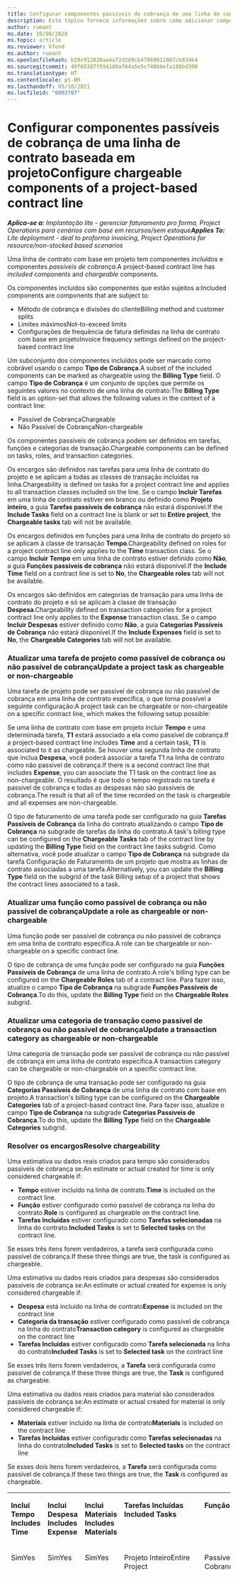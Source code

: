 ```yaml
---
title: Configurar componentes passíveis de cobrança de uma linha de contrato baseada em projeto
description: Este tópico fornece informações sobre como adicionar componentes passíveis de cobrança às linhas de contrato no Project Operations.
author: rumant
ms.date: 10/08/2020
ms.topic: article
ms.reviewer: kfend
ms.author: rumant
ms.openlocfilehash: b29c912828aa4af2d2d9cb47869012087cb834b4
ms.sourcegitcommit: 40f68387f594180af64a5e5c748b6efa188bd300
ms.translationtype: HT
ms.contentlocale: pt-BR
ms.lasthandoff: 05/10/2021
ms.locfileid: "6003707"
---
```

# <a name="configure-chargeable-components-of-a-project-based-contract-line"></a><span data-ttu-id="90d1e-103">Configurar componentes passíveis de cobrança de uma linha de contrato baseada em projeto</span><span class="sxs-lookup"><span data-stu-id="90d1e-103">Configure chargeable components of a project-based contract line</span></span>

<span data-ttu-id="90d1e-104">_**Aplica-se a:** Implantação lite - gerenciar faturamento pro forma, Project Operations para cenários com base em recursos/sem estoque_</span><span class="sxs-lookup"><span data-stu-id="90d1e-104">_**Applies To:** Lite deployment - deal to proforma invoicing, Project Operations for resource/non-stocked based scenarios_</span></span>

<span data-ttu-id="90d1e-105">Uma linha de contrato com base em projeto tem componentes *incluídos* e componentes *passíveis de cobrança*.</span><span class="sxs-lookup"><span data-stu-id="90d1e-105">A project-based contract line has *included* components and *chargeable* components.</span></span>

<span data-ttu-id="90d1e-106">Os componentes incluídos são componentes que estão sujeitos a:</span><span class="sxs-lookup"><span data-stu-id="90d1e-106">Included components are components that are subject to:</span></span>

  - <span data-ttu-id="90d1e-107">Método de cobrança e divisões do cliente</span><span class="sxs-lookup"><span data-stu-id="90d1e-107">Billing method and customer splits</span></span>
  - <span data-ttu-id="90d1e-108">Limites máximos</span><span class="sxs-lookup"><span data-stu-id="90d1e-108">Not-to-exceed limits</span></span> 
  - <span data-ttu-id="90d1e-109">Configurações de frequência de fatura definidas na linha de contrato com base em projeto</span><span class="sxs-lookup"><span data-stu-id="90d1e-109">Invoice frequency settings defined on the project-based contract line</span></span>

<span data-ttu-id="90d1e-110">Um subconjunto dos componentes incluídos pode ser marcado como cobrável usando o campo **Tipo de Cobrança**.</span><span class="sxs-lookup"><span data-stu-id="90d1e-110">A subset of the included components can be marked as chargeable using the **Billing Type** field.</span></span> <span data-ttu-id="90d1e-111">O campo **Tipo de Cobrança** é um conjunto de opções que permite os seguintes valores no contexto de uma linha de contrato:</span><span class="sxs-lookup"><span data-stu-id="90d1e-111">The **Billing Type** field is an option-set that allows the following values in the context of a contract line:</span></span>

  - <span data-ttu-id="90d1e-112">Passível de Cobrança</span><span class="sxs-lookup"><span data-stu-id="90d1e-112">Chargeable</span></span>
  - <span data-ttu-id="90d1e-113">Não Passível de Cobrança</span><span class="sxs-lookup"><span data-stu-id="90d1e-113">Non-chargeable</span></span>

<span data-ttu-id="90d1e-114">Os componentes passíveis de cobrança podem ser definidos em tarefas, funções e categorias de transação.</span><span class="sxs-lookup"><span data-stu-id="90d1e-114">Chargeable components can be defined on tasks, roles, and transaction categories.</span></span>

<span data-ttu-id="90d1e-115">Os encargos são definidos nas tarefas para uma linha de contrato do projeto e se aplicam a todas as classes de transação incluídas na linha.</span><span class="sxs-lookup"><span data-stu-id="90d1e-115">Chargeability is defined on tasks for a project contract line and applies to all transaction classes included on the line.</span></span> <span data-ttu-id="90d1e-116">Se o campo **Incluir Tarefas** em uma linha de contrato estiver em branco ou definido como **Projeto inteiro**, a guia **Tarefas passíveis de cobrança** não estará disponível.</span><span class="sxs-lookup"><span data-stu-id="90d1e-116">If the **Include Tasks** field on a contract line is blank or set to **Entire project**, the **Chargeable tasks** tab will not be available.</span></span>

<span data-ttu-id="90d1e-117">Os encargos definidos em funções para uma linha de contrato do projeto só se aplicam à classe de transação **Tempo**.</span><span class="sxs-lookup"><span data-stu-id="90d1e-117">Chargeability defined on roles for a project contract line only applies to the **Time** transaction class.</span></span> <span data-ttu-id="90d1e-118">Se o campo **Incluir Tempo** em uma linha de contrato estiver definido como **Não**, a guia **Funções passíveis de cobrança** não estará disponível.</span><span class="sxs-lookup"><span data-stu-id="90d1e-118">If the **Include Time** field on a contract line is set to **No**, the **Chargeable roles** tab will not be available.</span></span>

<span data-ttu-id="90d1e-119">Os encargos são definidos em categorias de transação para uma linha de contrato do projeto e só se aplicam à classe de transação **Despesa**.</span><span class="sxs-lookup"><span data-stu-id="90d1e-119">Chargeability defined on transaction categories for a project contract line only applies to the **Expense** transaction class.</span></span> <span data-ttu-id="90d1e-120">Se o campo **Incluir Despesas** estiver definido como **Não**, a guia **Categorias Passíveis de Cobrança** não estará disponível.</span><span class="sxs-lookup"><span data-stu-id="90d1e-120">If the **Include Expenses** field is set to **No**, the **Chargeable Categories** tab will not be available.</span></span>

### <a name="update-a-project-task-as-chargeable-or-non-chargeable"></a><span data-ttu-id="90d1e-121">Atualizar uma tarefa de projeto como passível de cobrança ou não passível de cobrança</span><span class="sxs-lookup"><span data-stu-id="90d1e-121">Update a project task as chargeable or non-chargeable</span></span>

<span data-ttu-id="90d1e-122">Uma tarefa de projeto pode ser passível de cobrança ou não passível de cobrança em uma linha de contrato específica, o que torna possível a seguinte configuração:</span><span class="sxs-lookup"><span data-stu-id="90d1e-122">A project task can be chargeable or non-chargeable on a specific contract line, which makes the following setup possible:</span></span>

<span data-ttu-id="90d1e-123">Se uma linha de contrato com base em projeto incluir **Tempo** e uma determinada tarefa, **T1** estará associado a ela como passível de cobrança.</span><span class="sxs-lookup"><span data-stu-id="90d1e-123">If a project-based contract line includes **Time** and a certain task, **T1** is associated to it as chargeable.</span></span> <span data-ttu-id="90d1e-124">Se houver uma segunda linha de contrato que inclua **Despesa**, você poderá associar a tarefa T1 na linha de contrato como não passível de cobrança.</span><span class="sxs-lookup"><span data-stu-id="90d1e-124">If there is a second contract line that includes **Expense**, you can associate the T1 task on the contract line as non-chargeable.</span></span> <span data-ttu-id="90d1e-125">O resultado é que todo o tempo registrado na tarefa é passível de cobrança e todas as despesas não são passíveis de cobrança.</span><span class="sxs-lookup"><span data-stu-id="90d1e-125">The result is that all of the time recorded on the task is chargeable and all expenses are non-chargeable.</span></span>

<span data-ttu-id="90d1e-126">O tipo de faturamento de uma tarefa pode ser configurado na guia **Tarefas Passíveis de Cobrança** da linha do contrato atualizando o campo **Tipo de Cobrança** na subgrade de tarefas da linha do contrato.</span><span class="sxs-lookup"><span data-stu-id="90d1e-126">A task's billing type can be configured on the **Chargeable Tasks** tab of the contract line by updating the **Billing Type** field on the contract line tasks subgrid.</span></span> <span data-ttu-id="90d1e-127">Como alternativa, você pode atualizar o campo **Tipo de Cobrança** na subgrade da tarefa Configuração de Faturamento de um projeto que mostra as linhas de contrato associadas a uma tarefa.</span><span class="sxs-lookup"><span data-stu-id="90d1e-127">Alternatively, you can update the **Billing Type** field on the subgrid of the task Billing setup of a project that shows the contract lines associated to a task.</span></span>

### <a name="update-a-role-as-chargeable-or-non-chargeable"></a><span data-ttu-id="90d1e-128">Atualizar uma função como passível de cobrança ou não passível de cobrança</span><span class="sxs-lookup"><span data-stu-id="90d1e-128">Update a role as chargeable or non-chargeable</span></span>

<span data-ttu-id="90d1e-129">Uma função pode ser passível de cobrança ou não passível de cobrança em uma linha de contrato específica.</span><span class="sxs-lookup"><span data-stu-id="90d1e-129">A role can be chargeable or non-chargeable on a specific contract line.</span></span>

<span data-ttu-id="90d1e-130">O tipo de cobrança de uma função pode ser configurado na guia **Funções Passíveis de Cobrança** de uma linha de contrato.</span><span class="sxs-lookup"><span data-stu-id="90d1e-130">A role's billing type can be configured on the **Chargeable Roles** tab of a contract line.</span></span> <span data-ttu-id="90d1e-131">Para fazer isso, atualize o campo **Tipo de Cobrança** na subgrade **Funções Passíveis de Cobrança**.</span><span class="sxs-lookup"><span data-stu-id="90d1e-131">To do this, update the **Billing Type** field on the **Chargeable Roles** subgrid.</span></span>

### <a name="update-a-transaction-category-as-chargeable-or-non-chargeable"></a><span data-ttu-id="90d1e-132">Atualizar uma categoria de transação como passível de cobrança ou não passível de cobrança</span><span class="sxs-lookup"><span data-stu-id="90d1e-132">Update a transaction category as chargeable or non-chargeable</span></span>

<span data-ttu-id="90d1e-133">Uma categoria de transação pode ser passível de cobrança ou não passível de cobrança em uma linha de contrato específica.</span><span class="sxs-lookup"><span data-stu-id="90d1e-133">A transaction category can be chargeable or non-chargeable on a specific contract line.</span></span>

<span data-ttu-id="90d1e-134">O tipo de cobrança de uma transação pode ser configurado na guia **Categorias Passíveis de Cobrança** de uma linha de contrato com base em projeto.</span><span class="sxs-lookup"><span data-stu-id="90d1e-134">A transaction's billing type can be configured on the **Chargeable Categories** tab of a project-based contract line.</span></span> <span data-ttu-id="90d1e-135">Para fazer isso, atualize o campo **Tipo de Cobrança** na subgrade **Categorias Passíveis de Cobrança**.</span><span class="sxs-lookup"><span data-stu-id="90d1e-135">To do this, update the **Billing Type** field on the **Chargeable Categories** subgrid.</span></span>

### <a name="resolve-chargeability"></a><span data-ttu-id="90d1e-136">Resolver os encargos</span><span class="sxs-lookup"><span data-stu-id="90d1e-136">Resolve chargeability</span></span>

<span data-ttu-id="90d1e-137">Uma estimativa ou dados reais criados para tempo são considerados passíveis de cobrança se:</span><span class="sxs-lookup"><span data-stu-id="90d1e-137">An estimate or actual created for time is only considered chargeable if:</span></span>

   - <span data-ttu-id="90d1e-138">**Tempo** estiver incluído na linha de contrato.</span><span class="sxs-lookup"><span data-stu-id="90d1e-138">**Time** is included on the contract line.</span></span>
   - <span data-ttu-id="90d1e-139">**Função** estiver configurado como passível de cobrança na linha do contrato.</span><span class="sxs-lookup"><span data-stu-id="90d1e-139">**Role** is configured as chargeable on the contract line.</span></span>
   - <span data-ttu-id="90d1e-140">**Tarefas Incluídas** estiver configurado como **Tarefas selecionadas** na linha do contrato.</span><span class="sxs-lookup"><span data-stu-id="90d1e-140">**Included Tasks** is set to **Selected tasks** on the contract line.</span></span>
 
 <span data-ttu-id="90d1e-141">Se esses três itens forem verdadeiros, a tarefa será configurada como passível de cobrança.</span><span class="sxs-lookup"><span data-stu-id="90d1e-141">If these three things are true, the task is configured as chargeable.</span></span> 

<span data-ttu-id="90d1e-142">Uma estimativa ou dados reais criados para despesas são considerados passíveis de cobrança se:</span><span class="sxs-lookup"><span data-stu-id="90d1e-142">An estimate or actual created for expense is only considered chargeable if:</span></span>

   - <span data-ttu-id="90d1e-143">**Despesa** está incluído na linha de contrato</span><span class="sxs-lookup"><span data-stu-id="90d1e-143">**Expense** is included on the contract line</span></span>
   - <span data-ttu-id="90d1e-144">**Categoria da transação** estiver configurado como passível de cobrança na linha do contrato</span><span class="sxs-lookup"><span data-stu-id="90d1e-144">**Transaction category** is configured as chargeable on the contract line</span></span>
   - <span data-ttu-id="90d1e-145">**Tarefas Incluídas** estiver configurado como **Tarefa selecionada** na linha do contrato</span><span class="sxs-lookup"><span data-stu-id="90d1e-145">**Included Tasks** is set to **Selected task** on the contract line</span></span>
  
 <span data-ttu-id="90d1e-146">Se esses três itens forem verdadeiros, a **Tarefa** será configurada como passível de cobrança.</span><span class="sxs-lookup"><span data-stu-id="90d1e-146">If these three things are true, the **Task** is configured as chargeable.</span></span> 

<span data-ttu-id="90d1e-147">Uma estimativa ou dados reais criados para material são considerados passíveis de cobrança se:</span><span class="sxs-lookup"><span data-stu-id="90d1e-147">An estimate or actual created for material is only considered chargeable if:</span></span>

   - <span data-ttu-id="90d1e-148">**Materiais** estiver incluído na linha de contrato</span><span class="sxs-lookup"><span data-stu-id="90d1e-148">**Materials** is included on the contract line</span></span>
   - <span data-ttu-id="90d1e-149">**Tarefas Incluídas** estiver configurado como **Tarefas selecionadas** na linha do contrato</span><span class="sxs-lookup"><span data-stu-id="90d1e-149">**Included Tasks** is set to **Selected tasks** on the contract line</span></span>

<span data-ttu-id="90d1e-150">Se esses dois itens forem verdadeiros, a **Tarefa** será configurada como passível de cobrança.</span><span class="sxs-lookup"><span data-stu-id="90d1e-150">If these two things are true, the **Task** is configured as chargeable.</span></span> 

<table border="0" cellspacing="0" cellpadding="0">
    <tbody>
        <tr>
            <td width="70" valign="top">
                <p><span data-ttu-id="90d1e-151">
                    <strong>Inclui Tempo</strong>
                </span><span class="sxs-lookup"><span data-stu-id="90d1e-151">
                    <strong>Includes Time</strong>
                </span></span></p>
            </td>
            <td width="78" valign="top">
                <p><span data-ttu-id="90d1e-152">
                    <strong>Inclui Despesa</strong>
                    <strong></strong>
                </span><span class="sxs-lookup"><span data-stu-id="90d1e-152">
                    <strong>Includes Expense</strong>
                    <strong></strong>
                </span></span></p>
            </td>
            <td width="63" valign="top">
                <p><span data-ttu-id="90d1e-153">
                    <strong>Inclui Materiais</strong>
                    <strong></strong>
                </span><span class="sxs-lookup"><span data-stu-id="90d1e-153">
                    <strong>Includes Materials</strong>
                    <strong></strong>
                </span></span></p>
            </td>
            <td width="75" valign="top">
                <p><span data-ttu-id="90d1e-154">
                    <strong>Tarefas Incluídas</strong>
                    <strong></strong>
                </span><span class="sxs-lookup"><span data-stu-id="90d1e-154">
                    <strong>Included Tasks</strong>
                    <strong></strong>
                </span></span></p>
            </td>
            <td width="65" valign="top">
                <p><span data-ttu-id="90d1e-155">
                    <strong>Função</strong>
                    <strong></strong>
                </span><span class="sxs-lookup"><span data-stu-id="90d1e-155">
                    <strong>Role</strong>
                    <strong></strong>
                </span></span></p>
            </td>
            <td width="70" valign="top">
                <p><span data-ttu-id="90d1e-156">
                    <strong>Categoria</strong>
                    <strong></strong>
                </span><span class="sxs-lookup"><span data-stu-id="90d1e-156">
                    <strong>Category</strong>
                    <strong></strong>
                </span></span></p>
            </td>
            <td width="65" valign="top">
                <p><span data-ttu-id="90d1e-157">
                    <strong>Tarefa</strong>
                    <strong></strong>
                </span><span class="sxs-lookup"><span data-stu-id="90d1e-157">
                    <strong>Task</strong>
                    <strong></strong>
                </span></span></p>
            </td>
            <td width="350" valign="top">
                <p><span data-ttu-id="90d1e-158">
                    <strong>Impacto de encargos</strong>
                </span><span class="sxs-lookup"><span data-stu-id="90d1e-158">
                    <strong>Chargeability impact</strong>
                </span></span></p>
            </td>
        </tr>
        <tr>
            <td width="70" valign="top">
                <p>
<span data-ttu-id="90d1e-159">Sim</span><span class="sxs-lookup"><span data-stu-id="90d1e-159">Yes</span></span> </p>
            </td>
            <td width="78" valign="top">
                <p>
<span data-ttu-id="90d1e-160">Sim</span><span class="sxs-lookup"><span data-stu-id="90d1e-160">Yes</span></span> </p>
            </td>
            <td width="63" valign="top">
                <p>
<span data-ttu-id="90d1e-161">Sim</span><span class="sxs-lookup"><span data-stu-id="90d1e-161">Yes</span></span> </p>
            </td>
            <td width="75" valign="top">
                <p>
<span data-ttu-id="90d1e-162">Projeto Inteiro</span><span class="sxs-lookup"><span data-stu-id="90d1e-162">Entire Project</span></span> </p>
            </td>
            <td width="65" valign="top">
                <p>
<span data-ttu-id="90d1e-163">Passível de Cobrança</span><span class="sxs-lookup"><span data-stu-id="90d1e-163">Chargeable</span></span> </p>
            </td>
            <td width="70" valign="top">
                <p>
<span data-ttu-id="90d1e-164">Passível de Cobrança</span><span class="sxs-lookup"><span data-stu-id="90d1e-164">Chargeable</span></span> </p>
            </td>
            <td width="65" valign="top">
                <p>
<span data-ttu-id="90d1e-165">Não pode ser definido</span><span class="sxs-lookup"><span data-stu-id="90d1e-165">Can't be set</span></span> </p>
            </td>
            <td width="350" valign="top">
                <p>
<span data-ttu-id="90d1e-166">Cobrança em um tempo real: <strong>Passível de Cobrança</strong>
                </span><span class="sxs-lookup"><span data-stu-id="90d1e-166">Billing on a time actual: <strong>Chargeable</strong>
                </span></span></p>
                <p>
<span data-ttu-id="90d1e-167">Tipo de cobrança em uma despesa real: <strong>Passível de Cobrança</strong>
                </span><span class="sxs-lookup"><span data-stu-id="90d1e-167">Billing type on expense actual: <strong>Chargeable</strong>
                </span></span></p>
                <p>
<span data-ttu-id="90d1e-168">Tipo de cobrança em um material real: <strong>Passível de Cobrança</strong>
                </span><span class="sxs-lookup"><span data-stu-id="90d1e-168">Billing type on material actual: <strong>Chargeable</strong>
                </span></span></p>
            </td>
        </tr>
        <tr>
            <td width="70" valign="top">
                <p>
<span data-ttu-id="90d1e-169">Sim</span><span class="sxs-lookup"><span data-stu-id="90d1e-169">Yes</span></span> </p>
            </td>
            <td width="78" valign="top">
                <p>
<span data-ttu-id="90d1e-170">Sim</span><span class="sxs-lookup"><span data-stu-id="90d1e-170">Yes</span></span> </p>
            </td>
            <td width="63" valign="top">
                <p>
<span data-ttu-id="90d1e-171">Sim</span><span class="sxs-lookup"><span data-stu-id="90d1e-171">Yes</span></span> </p>
            </td>
            <td width="75" valign="top">
                <p>
<span data-ttu-id="90d1e-172">Somente tarefas selecionadas</span><span class="sxs-lookup"><span data-stu-id="90d1e-172">Selected tasks only</span></span> </p>
            </td>
            <td width="65" valign="top">
                <p>
<span data-ttu-id="90d1e-173">Passível de Cobrança</span><span class="sxs-lookup"><span data-stu-id="90d1e-173">Chargeable</span></span> </p>
            </td>
            <td width="70" valign="top">
                <p>
<span data-ttu-id="90d1e-174">Passível de Cobrança</span><span class="sxs-lookup"><span data-stu-id="90d1e-174">Chargeable</span></span> </p>
            </td>
            <td width="65" valign="top">
                <p>
<span data-ttu-id="90d1e-175">Passível de Cobrança</span><span class="sxs-lookup"><span data-stu-id="90d1e-175">Chargeable</span></span> </p>
            </td>
            <td width="350" valign="top">
                <p>
<span data-ttu-id="90d1e-176">Cobrança em um tempo real: <strong>Passível de Cobrança</strong>
                </span><span class="sxs-lookup"><span data-stu-id="90d1e-176">Billing on a time actual: <strong>Chargeable</strong>
                </span></span></p>
                <p>
<span data-ttu-id="90d1e-177">Tipo de cobrança em uma despesa real: <strong>Passível de Cobrança</strong>
                </span><span class="sxs-lookup"><span data-stu-id="90d1e-177">Billing type on expense actual: <strong>Chargeable</strong>
                </span></span></p>
                <p>
<span data-ttu-id="90d1e-178">Tipo de cobrança em um material real: <strong>Passível de Cobrança</strong>
                </span><span class="sxs-lookup"><span data-stu-id="90d1e-178">Billing type on material actual: <strong>Chargeable</strong>
                </span></span></p>
            </td>
        </tr>
        <tr>
            <td width="70" valign="top">
                <p>
<span data-ttu-id="90d1e-179">Sim</span><span class="sxs-lookup"><span data-stu-id="90d1e-179">Yes</span></span> </p>
            </td>
            <td width="78" valign="top">
                <p>
<span data-ttu-id="90d1e-180">Sim</span><span class="sxs-lookup"><span data-stu-id="90d1e-180">Yes</span></span> </p>
            </td>
            <td width="63" valign="top">
                <p>
<span data-ttu-id="90d1e-181">Sim</span><span class="sxs-lookup"><span data-stu-id="90d1e-181">Yes</span></span> </p>
            </td>
            <td width="75" valign="top">
                <p>
<span data-ttu-id="90d1e-182">Somente tarefas selecionadas</span><span class="sxs-lookup"><span data-stu-id="90d1e-182">Selected tasks only</span></span> </p>
            </td>
            <td width="65" valign="top">
                <p><span data-ttu-id="90d1e-183">
                    <strong>Não Passível de Cobrança</strong>
                </span><span class="sxs-lookup"><span data-stu-id="90d1e-183">
                    <strong>Non - Chargeable</strong>
                </span></span></p>
            </td>
            <td width="70" valign="top">
                <p>
<span data-ttu-id="90d1e-184">Passível de Cobrança</span><span class="sxs-lookup"><span data-stu-id="90d1e-184">Chargeable</span></span> </p>
            </td>
            <td width="65" valign="top">
                <p>
<span data-ttu-id="90d1e-185">Passível de Cobrança</span><span class="sxs-lookup"><span data-stu-id="90d1e-185">Chargeable</span></span> </p>
            </td>
            <td width="350" valign="top">
                <p>
<span data-ttu-id="90d1e-186">Cobrança em um tempo real: <strong>Não Passível de Cobrança</strong>
                </span><span class="sxs-lookup"><span data-stu-id="90d1e-186">Billing on a time actual: <strong>Non-Chargeable</strong>
                </span></span></p>
                <p>
<span data-ttu-id="90d1e-187">Tipo de cobrança em uma despesa real: Passível de Cobrança</span><span class="sxs-lookup"><span data-stu-id="90d1e-187">Billing type on expense actual: Chargeable</span></span> </p>
                <p>
<span data-ttu-id="90d1e-188">Tipo de cobrança em um material real: Passível de Cobrança</span><span class="sxs-lookup"><span data-stu-id="90d1e-188">Billing type on material actual: Chargeable</span></span> </p>
            </td>
        </tr>
        <tr>
            <td width="70" valign="top">
                <p>
<span data-ttu-id="90d1e-189">Sim</span><span class="sxs-lookup"><span data-stu-id="90d1e-189">Yes</span></span> </p>
            </td>
            <td width="78" valign="top">
                <p>
<span data-ttu-id="90d1e-190">Sim</span><span class="sxs-lookup"><span data-stu-id="90d1e-190">Yes</span></span> </p>
            </td>
            <td width="63" valign="top">
                <p>
<span data-ttu-id="90d1e-191">Sim</span><span class="sxs-lookup"><span data-stu-id="90d1e-191">Yes</span></span> </p>
            </td>
            <td width="75" valign="top">
                <p>
<span data-ttu-id="90d1e-192">Somente tarefas selecionadas</span><span class="sxs-lookup"><span data-stu-id="90d1e-192">Selected tasks only</span></span> </p>
            </td>
            <td width="65" valign="top">
                <p>
<span data-ttu-id="90d1e-193">Passível de Cobrança</span><span class="sxs-lookup"><span data-stu-id="90d1e-193">Chargeable</span></span> </p>
            </td>
            <td width="70" valign="top">
                <p>
<span data-ttu-id="90d1e-194">Passível de Cobrança</span><span class="sxs-lookup"><span data-stu-id="90d1e-194">Chargeable</span></span> </p>
            </td>
            <td width="65" valign="top">
                <p><span data-ttu-id="90d1e-195">
                    <strong>Não Passível de Cobrança</strong>
                </span><span class="sxs-lookup"><span data-stu-id="90d1e-195">
                    <strong>Non-Chargeable</strong>
                </span></span></p>
            </td>
            <td width="350" valign="top">
                <p>
<span data-ttu-id="90d1e-196">Cobrança em um tempo real: <strong>Não Passível de Cobrança</strong>
                </span><span class="sxs-lookup"><span data-stu-id="90d1e-196">Billing on a time actual: <strong>Non-Chargeable</strong>
                </span></span></p>
                <p>
<span data-ttu-id="90d1e-197">Tipo de cobrança em despesa real: <strong>Não Passível de Cobrança</strong>
                </span><span class="sxs-lookup"><span data-stu-id="90d1e-197">Billing type on expense actual: <strong>Non-Chargeable</strong>
                </span></span></p>
                <p>
<span data-ttu-id="90d1e-198">Tipo de cobrança em um material real: <strong>Não Passível de Cobrança</strong>
                </span><span class="sxs-lookup"><span data-stu-id="90d1e-198">Billing type on material actual: <strong>Non-Chargeable</strong>
                </span></span></p>
            </td>
        </tr>
        <tr>
            <td width="70" valign="top">
                <p>
<span data-ttu-id="90d1e-199">Sim</span><span class="sxs-lookup"><span data-stu-id="90d1e-199">Yes</span></span> </p>
            </td>
            <td width="78" valign="top">
                <p>
<span data-ttu-id="90d1e-200">Sim</span><span class="sxs-lookup"><span data-stu-id="90d1e-200">Yes</span></span> </p>
            </td>
            <td width="63" valign="top">
                <p>
<span data-ttu-id="90d1e-201">Sim</span><span class="sxs-lookup"><span data-stu-id="90d1e-201">Yes</span></span> </p>
            </td>
            <td width="75" valign="top">
                <p>
<span data-ttu-id="90d1e-202">Somente tarefas selecionadas</span><span class="sxs-lookup"><span data-stu-id="90d1e-202">Selected tasks only</span></span> </p>
            </td>
            <td width="65" valign="top">
                <p><span data-ttu-id="90d1e-203">
                    <strong>Não Passível de Cobrança</strong>
                </span><span class="sxs-lookup"><span data-stu-id="90d1e-203">
                    <strong>Non-Chargeable</strong>
                </span></span></p>
            </td>
            <td width="70" valign="top">
                <p>
<span data-ttu-id="90d1e-204">Passível de Cobrança</span><span class="sxs-lookup"><span data-stu-id="90d1e-204">Chargeable</span></span> </p>
            </td>
            <td width="65" valign="top">
                <p><span data-ttu-id="90d1e-205">
                    <strong>Não Passível de Cobrança</strong>
                </span><span class="sxs-lookup"><span data-stu-id="90d1e-205">
                    <strong>Non- Chargeable</strong>
                </span></span></p>
            </td>
            <td width="350" valign="top">
                <p>
<span data-ttu-id="90d1e-206">Cobrança em um tempo real: <strong>Não Passível de Cobrança</strong>
                </span><span class="sxs-lookup"><span data-stu-id="90d1e-206">Billing on a time actual: <strong>Non-Chargeable</strong>
                </span></span></p>
                <p>
<span data-ttu-id="90d1e-207">Tipo de cobrança em despesa real: <strong>Não Passível de Cobrança</strong>
                </span><span class="sxs-lookup"><span data-stu-id="90d1e-207">Billing type on expense actual: <strong>Non-Chargeable</strong>
                </span></span></p>
                <p>
<span data-ttu-id="90d1e-208">Tipo de cobrança em um material real: <strong>Não Passível de Cobrança</strong>
                </span><span class="sxs-lookup"><span data-stu-id="90d1e-208">Billing type on material actual: <strong> Non-Chargeable</strong>
                </span></span></p>
            </td>
        </tr>
        <tr>
            <td width="70" valign="top">
                <p>
<span data-ttu-id="90d1e-209">Sim</span><span class="sxs-lookup"><span data-stu-id="90d1e-209">Yes</span></span> </p>
            </td>
            <td width="78" valign="top">
                <p>
<span data-ttu-id="90d1e-210">Sim</span><span class="sxs-lookup"><span data-stu-id="90d1e-210">Yes</span></span> </p>
            </td>
            <td width="63" valign="top">
                <p>
<span data-ttu-id="90d1e-211">Sim</span><span class="sxs-lookup"><span data-stu-id="90d1e-211">Yes</span></span> </p>
            </td>
            <td width="75" valign="top">
                <p>
<span data-ttu-id="90d1e-212">Somente tarefas selecionadas</span><span class="sxs-lookup"><span data-stu-id="90d1e-212">Selected tasks only</span></span> </p>
            </td>
            <td width="65" valign="top">
                <p><span data-ttu-id="90d1e-213">
                    <strong>Não Passível de Cobrança</strong>
                </span><span class="sxs-lookup"><span data-stu-id="90d1e-213">
                    <strong>Non-Chargeable</strong>
                </span></span></p>
            </td>
            <td width="70" valign="top">
                <p><span data-ttu-id="90d1e-214">
                    <strong>Não Passível de Cobrança</strong>
                </span><span class="sxs-lookup"><span data-stu-id="90d1e-214">
                    <strong>Non-Chargeable</strong>
                </span></span></p>
            </td>
            <td width="65" valign="top">
                <p>
<span data-ttu-id="90d1e-215">Passível de Cobrança</span><span class="sxs-lookup"><span data-stu-id="90d1e-215">Chargeable</span></span> </p>
            </td>
            <td width="350" valign="top">
                <p>
<span data-ttu-id="90d1e-216">Cobrança em um tempo real: <strong>Não Passível de Cobrança</strong>
                </span><span class="sxs-lookup"><span data-stu-id="90d1e-216">Billing on a time actual: <strong>Non-Chargeable</strong>
                </span></span></p>
                <p>
<span data-ttu-id="90d1e-217">Tipo de cobrança em despesa real: <strong>Não Passível de Cobrança</strong>
                </span><span class="sxs-lookup"><span data-stu-id="90d1e-217">Billing type on expense actual: <strong> Non-Chargeable</strong>
                </span></span></p>
                <p>
<span data-ttu-id="90d1e-218">Tipo de cobrança em um material real: Passível de Cobrança</span><span class="sxs-lookup"><span data-stu-id="90d1e-218">Billing type on material actual: Chargeable</span></span> </p>
            </td>
        </tr>
        <tr>
            <td width="70" valign="top">
                <p><span data-ttu-id="90d1e-219">
                    <strong>No</strong>
                </span><span class="sxs-lookup"><span data-stu-id="90d1e-219">
                    <strong>No</strong>
                </span></span></p>
            </td>
            <td width="78" valign="top">
                <p>
<span data-ttu-id="90d1e-220">Sim</span><span class="sxs-lookup"><span data-stu-id="90d1e-220">Yes</span></span> </p>
            </td>
            <td width="63" valign="top">
                <p>
<span data-ttu-id="90d1e-221">Sim</span><span class="sxs-lookup"><span data-stu-id="90d1e-221">Yes</span></span> </p>
            </td>
            <td width="75" valign="top">
                <p>
<span data-ttu-id="90d1e-222">Projeto Inteiro</span><span class="sxs-lookup"><span data-stu-id="90d1e-222">Entire Project</span></span> </p>
            </td>
            <td width="65" valign="top">
                <p>
<span data-ttu-id="90d1e-223">Não pode ser definido</span><span class="sxs-lookup"><span data-stu-id="90d1e-223">Can't be set</span></span> </p>
            </td>
            <td width="70" valign="top">
                <p><span data-ttu-id="90d1e-224">
                    <strong>Passível de Cobrança</strong>
                </span><span class="sxs-lookup"><span data-stu-id="90d1e-224">
                    <strong>Chargeable</strong>
                </span></span></p>
            </td>
            <td width="65" valign="top">
                <p>
<span data-ttu-id="90d1e-225">Não pode ser definido</span><span class="sxs-lookup"><span data-stu-id="90d1e-225">Can't be set</span></span> </p>
            </td>
            <td width="350" valign="top">
                <p>
<span data-ttu-id="90d1e-226">Cobrança em um tempo real: <strong>Não disponível</strong>
                </span><span class="sxs-lookup"><span data-stu-id="90d1e-226">Billing on a time actual: <strong>Not available</strong>
                </span></span></p>
                <p>
<span data-ttu-id="90d1e-227">Tipo de cobrança em uma despesa real: Passível de Cobrança</span><span class="sxs-lookup"><span data-stu-id="90d1e-227">Billing type on expense actual: Chargeable</span></span> </p>
                <p>
<span data-ttu-id="90d1e-228">Tipo de cobrança em um material real: Passível de Cobrança</span><span class="sxs-lookup"><span data-stu-id="90d1e-228">Billing type on material actual: Chargeable</span></span> </p>
            </td>
        </tr>
        <tr>
            <td width="70" valign="top">
                <p><span data-ttu-id="90d1e-229">
                    <strong>No</strong>
                </span><span class="sxs-lookup"><span data-stu-id="90d1e-229">
                    <strong>No</strong>
                </span></span></p>
            </td>
            <td width="78" valign="top">
                <p>
<span data-ttu-id="90d1e-230">Sim</span><span class="sxs-lookup"><span data-stu-id="90d1e-230">Yes</span></span> </p>
            </td>
            <td width="63" valign="top">
                <p>
<span data-ttu-id="90d1e-231">Sim</span><span class="sxs-lookup"><span data-stu-id="90d1e-231">Yes</span></span> </p>
            </td>
            <td width="75" valign="top">
                <p>
<span data-ttu-id="90d1e-232">Projeto Inteiro</span><span class="sxs-lookup"><span data-stu-id="90d1e-232">Entire Project</span></span> </p>
            </td>
            <td width="65" valign="top">
                <p>
<span data-ttu-id="90d1e-233">Não pode ser definido</span><span class="sxs-lookup"><span data-stu-id="90d1e-233">Can't be set</span></span> </p>
            </td>
            <td width="70" valign="top">
                <p><span data-ttu-id="90d1e-234">
                    <strong>Não Passível de Cobrança</strong>
                </span><span class="sxs-lookup"><span data-stu-id="90d1e-234">
                    <strong>Non-Chargeable</strong>
                </span></span></p>
            </td>
            <td width="65" valign="top">
                <p>
<span data-ttu-id="90d1e-235">Não pode ser definido</span><span class="sxs-lookup"><span data-stu-id="90d1e-235">Can't be set</span></span> </p>
            </td>
            <td width="350" valign="top">
                <p>
<span data-ttu-id="90d1e-236">Cobrança em um tempo real: <strong>Não disponível</strong>
                </span><span class="sxs-lookup"><span data-stu-id="90d1e-236">Billing on a time actual: <strong>Not available</strong>
                </span></span></p>
                <p>
<span data-ttu-id="90d1e-237">Tipo de cobrança em despesa real: <strong>Não passível de cobrança</strong>
                </span><span class="sxs-lookup"><span data-stu-id="90d1e-237">Billing type on expense actual: <strong> Non-chargeable</strong>
                </span></span></p>
                <p>
<span data-ttu-id="90d1e-238">Tipo de cobrança em um material real: Passível de Cobrança</span><span class="sxs-lookup"><span data-stu-id="90d1e-238">Billing type on material actual: Chargeable</span></span> </p>
            </td>
        </tr>
        <tr>
            <td width="70" valign="top">
                <p>
<span data-ttu-id="90d1e-239">Sim</span><span class="sxs-lookup"><span data-stu-id="90d1e-239">Yes</span></span> </p>
            </td>
            <td width="78" valign="top">
                <p><span data-ttu-id="90d1e-240">
                    <strong>No</strong>
                </span><span class="sxs-lookup"><span data-stu-id="90d1e-240">
                    <strong>No</strong>
                </span></span></p>
            </td>
            <td width="63" valign="top">
                <p>
<span data-ttu-id="90d1e-241">Sim</span><span class="sxs-lookup"><span data-stu-id="90d1e-241">Yes</span></span> </p>
            </td>
            <td width="75" valign="top">
                <p>
<span data-ttu-id="90d1e-242">Projeto Inteiro</span><span class="sxs-lookup"><span data-stu-id="90d1e-242">Entire Project</span></span> </p>
            </td>
            <td width="65" valign="top">
                <p>
<span data-ttu-id="90d1e-243">Passível de Cobrança</span><span class="sxs-lookup"><span data-stu-id="90d1e-243">Chargeable</span></span> </p>
            </td>
            <td width="70" valign="top">
                <p>
<span data-ttu-id="90d1e-244">Não pode ser definido</span><span class="sxs-lookup"><span data-stu-id="90d1e-244">Can't be set</span></span> </p>
            </td>
            <td width="65" valign="top">
                <p>
<span data-ttu-id="90d1e-245">Não pode ser definido</span><span class="sxs-lookup"><span data-stu-id="90d1e-245">Can't be set</span></span> </p>
            </td>
            <td width="350" valign="top">
                <p>
<span data-ttu-id="90d1e-246">Cobrança em um tempo real: Passível de Cobrança</span><span class="sxs-lookup"><span data-stu-id="90d1e-246">Billing on a time actual: Chargeable</span></span> </p>
                <p>
<span data-ttu-id="90d1e-247">Tipo de cobrança em despesa real: <strong>Não disponível</strong>
                </span><span class="sxs-lookup"><span data-stu-id="90d1e-247">Billing type on expense actual:<strong> Not available</strong>
                </span></span></p>
                <p>
<span data-ttu-id="90d1e-248">Tipo de cobrança em um material real: Passível de Cobrança</span><span class="sxs-lookup"><span data-stu-id="90d1e-248">Billing type on material actual: Chargeable</span></span> </p>
            </td>
        </tr>
        <tr>
            <td width="70" valign="top">
                <p>
<span data-ttu-id="90d1e-249">Sim</span><span class="sxs-lookup"><span data-stu-id="90d1e-249">Yes</span></span> </p>
            </td>
            <td width="78" valign="top">
                <p><span data-ttu-id="90d1e-250">
                    <strong>No</strong>
                </span><span class="sxs-lookup"><span data-stu-id="90d1e-250">
                    <strong>No</strong>
                </span></span></p>
            </td>
            <td width="63" valign="top">
                <p>
<span data-ttu-id="90d1e-251">Sim</span><span class="sxs-lookup"><span data-stu-id="90d1e-251">Yes</span></span> </p>
            </td>
            <td width="75" valign="top">
                <p>
<span data-ttu-id="90d1e-252">Projeto Inteiro</span><span class="sxs-lookup"><span data-stu-id="90d1e-252">Entire Project</span></span> </p>
            </td>
            <td width="65" valign="top">
                <p><span data-ttu-id="90d1e-253">
                    <strong>Não Passível de Cobrança</strong>
                </span><span class="sxs-lookup"><span data-stu-id="90d1e-253">
                    <strong>Non-Chargeable</strong>
                </span></span></p>
            </td>
            <td width="70" valign="top">
                <p>
<span data-ttu-id="90d1e-254">Não pode ser definido</span><span class="sxs-lookup"><span data-stu-id="90d1e-254">Can't be set</span></span> </p>
            </td>
            <td width="65" valign="top">
                <p>
<span data-ttu-id="90d1e-255">Não pode ser definido</span><span class="sxs-lookup"><span data-stu-id="90d1e-255">Can't be set</span></span> </p>
            </td>
            <td width="350" valign="top">
                <p>
<span data-ttu-id="90d1e-256">Cobrança em um tempo real: <strong>Não passível de cobrança</strong>
                </span><span class="sxs-lookup"><span data-stu-id="90d1e-256">Billing on a time actual: <strong>Non-chargeable </strong>
                </span></span></p>
                <p>
<span data-ttu-id="90d1e-257">Tipo de cobrança em despesa real: <strong>Não disponível</strong>
                </span><span class="sxs-lookup"><span data-stu-id="90d1e-257">Billing type on expense actual:<strong> Not available</strong>
                </span></span></p>
                <p>
<span data-ttu-id="90d1e-258">Tipo de cobrança em um material real: Passível de Cobrança</span><span class="sxs-lookup"><span data-stu-id="90d1e-258">Billing type on material actual: Chargeable</span></span> </p>
            </td>
        </tr>
        <tr>
            <td width="70" valign="top">
                <p>
<span data-ttu-id="90d1e-259">Sim</span><span class="sxs-lookup"><span data-stu-id="90d1e-259">Yes</span></span> </p>
            </td>
            <td width="78" valign="top">
                <p>
<span data-ttu-id="90d1e-260">Sim</span><span class="sxs-lookup"><span data-stu-id="90d1e-260">Yes</span></span> </p>
            </td>
            <td width="63" valign="top">
                <p><span data-ttu-id="90d1e-261">
                    <strong>No</strong>
                </span><span class="sxs-lookup"><span data-stu-id="90d1e-261">
                    <strong>No</strong>
                </span></span></p>
            </td>
            <td width="75" valign="top">
                <p>
<span data-ttu-id="90d1e-262">Projeto Inteiro</span><span class="sxs-lookup"><span data-stu-id="90d1e-262">Entire Project</span></span> </p>
            </td>
            <td width="65" valign="top">
                <p>
<span data-ttu-id="90d1e-263">Passível de Cobrança</span><span class="sxs-lookup"><span data-stu-id="90d1e-263">Chargeable</span></span> </p>
            </td>
            <td width="70" valign="top">
                <p>
<span data-ttu-id="90d1e-264">Passível de Cobrança</span><span class="sxs-lookup"><span data-stu-id="90d1e-264">Chargeable</span></span> </p>
            </td>
            <td width="65" valign="top">
                <p>
<span data-ttu-id="90d1e-265">Não pode ser definido</span><span class="sxs-lookup"><span data-stu-id="90d1e-265">Can't be set</span></span> </p>
            </td>
            <td width="350" valign="top">
                <p>
<span data-ttu-id="90d1e-266">Cobrança em um tempo real: Passível de Cobrança</span><span class="sxs-lookup"><span data-stu-id="90d1e-266">Billing on a time actual: Chargeable</span></span> </p>
                <p>
<span data-ttu-id="90d1e-267">Tipo de cobrança em uma despesa real: Passível de Cobrança</span><span class="sxs-lookup"><span data-stu-id="90d1e-267">Billing type on expense actual: Chargeable</span></span> </p>
                <p>
<span data-ttu-id="90d1e-268">Tipo de cobrança em material real: <strong>Não disponível</strong>
                </span><span class="sxs-lookup"><span data-stu-id="90d1e-268">Billing type on material actual: <strong> Not available</strong>
                </span></span></p>
            </td>
        </tr>
        <tr>
            <td width="70" valign="top">
                <p>
<span data-ttu-id="90d1e-269">Sim</span><span class="sxs-lookup"><span data-stu-id="90d1e-269">Yes</span></span> </p>
            </td>
            <td width="78" valign="top">
                <p>
<span data-ttu-id="90d1e-270">Sim</span><span class="sxs-lookup"><span data-stu-id="90d1e-270">Yes</span></span> </p>
            </td>
            <td width="63" valign="top">
                <p><span data-ttu-id="90d1e-271">
                    <strong>No</strong>
                </span><span class="sxs-lookup"><span data-stu-id="90d1e-271">
                    <strong>No</strong>
                </span></span></p>
            </td>
            <td width="75" valign="top">
                <p>
<span data-ttu-id="90d1e-272">Projeto Inteiro</span><span class="sxs-lookup"><span data-stu-id="90d1e-272">Entire Project</span></span> </p>
            </td>
            <td width="65" valign="top">
                <p><span data-ttu-id="90d1e-273">
                    <strong>Não Passível de Cobrança</strong>
                </span><span class="sxs-lookup"><span data-stu-id="90d1e-273">
                    <strong>Non-Chargeable</strong>
                </span></span></p>
            </td>
            <td width="70" valign="top">
                <p><span data-ttu-id="90d1e-274">
                    <strong>Não Passível de Cobrança</strong>
                </span><span class="sxs-lookup"><span data-stu-id="90d1e-274">
                    <strong>Non-chargeable</strong>
                </span></span></p>
            </td>
            <td width="65" valign="top">
                <p>
<span data-ttu-id="90d1e-275">Não pode ser definido</span><span class="sxs-lookup"><span data-stu-id="90d1e-275">Can't be set</span></span> </p>
            </td>
            <td width="350" valign="top">
                <p>
<span data-ttu-id="90d1e-276">Cobrança em um tempo real: <strong>Não passível de cobrança</strong>
                </span><span class="sxs-lookup"><span data-stu-id="90d1e-276">Billing on a time actual: <strong>Non-chargeable </strong>
                </span></span></p>
                <p>
<span data-ttu-id="90d1e-277">Tipo de cobrança em despesa real: <strong>Não passível de cobrança</strong>
                </span><span class="sxs-lookup"><span data-stu-id="90d1e-277">Billing type on expense actual:<strong> Non-chargeable </strong>
                </span></span></p>
                <p>
<span data-ttu-id="90d1e-278">Tipo de cobrança em material real: <strong>Não disponível</strong>
                </span><span class="sxs-lookup"><span data-stu-id="90d1e-278">Billing type on material actual:<strong> Not available</strong>
                </span></span></p>
            </td>
        </tr>
    </tbody>
</table>





[!INCLUDE[footer-include](../../includes/footer-banner.md)]
